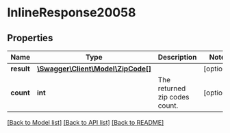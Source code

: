# InlineResponse20058

## Properties
Name | Type | Description | Notes
------------ | ------------- | ------------- | -------------
**result** | [**\Swagger\Client\Model\ZipCode[]**](ZipCode.md) |  | [optional] 
**count** | **int** | The returned zip codes count. | [optional] 

[[Back to Model list]](../README.md#documentation-for-models) [[Back to API list]](../README.md#documentation-for-api-endpoints) [[Back to README]](../README.md)


